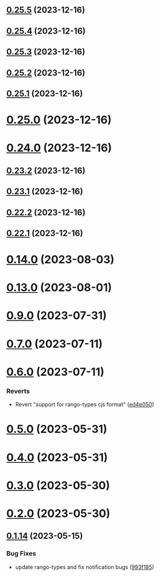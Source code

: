 ## [0.25.5](https://github.com/yeager-eren/rango-client/compare/provider-clover@0.25.4...provider-clover@0.25.5) (2023-12-16)



## [0.25.4](https://github.com/yeager-eren/rango-client/compare/provider-clover@0.25.3...provider-clover@0.25.4) (2023-12-16)



## [0.25.3](https://github.com/yeager-eren/rango-client/compare/provider-clover@0.25.2...provider-clover@0.25.3) (2023-12-16)



## [0.25.2](https://github.com/yeager-eren/rango-client/compare/provider-clover@0.25.1...provider-clover@0.25.2) (2023-12-16)



## [0.25.1](https://github.com/yeager-eren/rango-client/compare/provider-clover@0.25.0...provider-clover@0.25.1) (2023-12-16)



# [0.25.0](https://github.com/yeager-eren/rango-client/compare/provider-clover@0.24.0...provider-clover@0.25.0) (2023-12-16)



# [0.24.0](https://github.com/yeager-eren/rango-client/compare/provider-clover@0.23.2...provider-clover@0.24.0) (2023-12-16)



## [0.23.2](https://github.com/yeager-eren/rango-client/compare/provider-clover@0.23.1...provider-clover@0.23.2) (2023-12-16)



## [0.23.1](https://github.com/yeager-eren/rango-client/compare/provider-clover@0.22.2...provider-clover@0.23.1) (2023-12-16)



## [0.22.2](https://github.com/yeager-eren/rango-client/compare/provider-clover@0.22.1-next.69...provider-clover@0.22.2) (2023-12-16)



## [0.22.1](https://github.com/yeager-eren/rango-client/compare/provider-clover@0.23.0...provider-clover@0.22.1) (2023-12-16)



# [0.14.0](https://github.com/rango-exchange/rango-client/compare/provider-clover@0.13.0...provider-clover@0.14.0) (2023-08-03)



# [0.13.0](https://github.com/rango-exchange/rango-client/compare/provider-clover@0.12.0...provider-clover@0.13.0) (2023-08-01)



# [0.9.0](https://github.com/rango-exchange/rango-client/compare/provider-clover@0.8.0...provider-clover@0.9.0) (2023-07-31)



# [0.7.0](https://github.com/rango-exchange/rango-client/compare/provider-clover@0.6.0...provider-clover@0.7.0) (2023-07-11)



# [0.6.0](https://github.com/rango-exchange/rango-client/compare/provider-clover@0.5.0...provider-clover@0.6.0) (2023-07-11)


### Reverts

* Revert "support for rango-types cjs format" ([ed4e050](https://github.com/rango-exchange/rango-client/commit/ed4e050bfc0dcde7aeffa6b0d73b02080a5721eb))



# [0.5.0](https://github.com/rango-exchange/rango-client/compare/provider-clover@0.4.0...provider-clover@0.5.0) (2023-05-31)



# [0.4.0](https://github.com/rango-exchange/rango-client/compare/provider-clover@0.3.0...provider-clover@0.4.0) (2023-05-31)



# [0.3.0](https://github.com/rango-exchange/rango-client/compare/provider-clover@0.2.0...provider-clover@0.3.0) (2023-05-30)



# [0.2.0](https://github.com/rango-exchange/rango-client/compare/provider-clover@0.1.15...provider-clover@0.2.0) (2023-05-30)



## [0.1.14](https://github.com/rango-exchange/rango-client/compare/provider-clover@0.1.13...provider-clover@0.1.14) (2023-05-15)


### Bug Fixes

* update rango-types and fix notification bugs ([993f185](https://github.com/rango-exchange/rango-client/commit/993f185e0b8c5e5e15a2c65ba2d85d1f9c8daa90))



